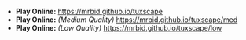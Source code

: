 * **Play Online:** https://mrbid.github.io/tuxscape
* **Play Online:** *(Medium Quality)* https://mrbid.github.io/tuxscape/med
* **Play Online:** *(Low Quality)* https://mrbid.github.io/tuxscape/low
